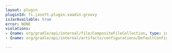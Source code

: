 ```yaml
---
layout: plugin
pluginId: fi.jasoft.plugin.vaadin.groovy
isJarAvailable: true
error: NONE
violations:
- {name: org/gradle/api/internal/file/CompositeFileCollection, type: internal-api-usage}
- {name: org/gradle/api/internal/artifacts/configurations/DefaultConfiguration, type: internal-api-usage}

---
```

